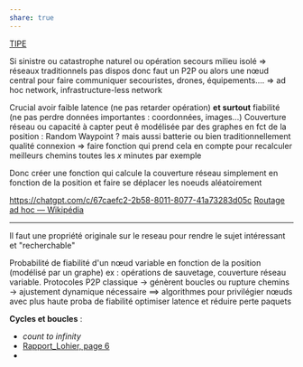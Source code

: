 ```yaml
---
share: true
---
```

[TIPE](file:///C:%5CUsers%5Cmillo%5CDesktop%5CTIPE)

Si sinistre ou catastrophe naturel ou opération secours milieu isolé $\Rightarrow$ réseaux traditionnels pas dispos donc faut un P2P ou alors une nœud central pour faire communiquer secouristes, drones, équipements….
$\Rightarrow$ ad hoc network, infrastructure-less network

Crucial avoir faible latence (ne pas retarder opération) **et surtout** fiabilité (ne pas perdre données importantes : coordonnées, images...)
Couverture réseau ou capacité à capter peut ê modélisée par des graphes en fct de la position : Random Waypoint ? mais aussi batterie ou bien traditionnellement qualité connexion
$\Rightarrow$ faire fonction qui prend cela en compte pour recalculer meilleurs chemins toutes les $x$ minutes par exemple

Donc créer une fonction qui calcule la couverture réseau simplement en fonction de la position et faire se déplacer les noeuds aléatoirement


https://chatgpt.com/c/67caefc2-2b58-8011-8077-41a73283d05c
[Routage ad hoc — Wikipédia](https://fr.wikipedia.org/wiki/Routage_ad_hoc)
___

Il faut une propriété originale sur le reseau pour rendre le sujet intéressant et "recherchable"


Probabilité de fiabilité d'un nœud variable en fonction de la position (modélisé par un graphe) ex : opérations de sauvetage, couverture réseau variable.
Protocoles P2P classique -> génèrent boucles ou rupture chemins -> ajustement dynamique nécessaire 
$\implies$ algorithmes pour privilégier nœuds avec plus haute proba de fiabilité optimiser latence et réduire perte paquets

**Cycles et boucles** :
- *count to infinity*
- [Rapport_Lohier, page 6](./TIPE/Rapport_Lohier.pdf.md#page=6&selection=1,0,5,7)
- 
